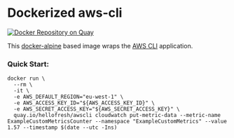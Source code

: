 Dockerized aws-cli
======

[![Docker Repository on Quay](https://quay.io/repository/hellofresh/awscli/status "Docker Repository on Quay")](https://quay.io/repository/hellofresh/awscli)

This [docker-alpine](https://github.com/gliderlabs/docker-alpine) based image wraps the [AWS CLI](http://docs.aws.amazon.com/cli/latest/userguide/cli-chap-welcome.html) application.

### Quick Start: 

    docker run \
      --rm \
      -it \
      -e AWS_DEFAULT_REGION="eu-west-1" \
      -e AWS_ACCESS_KEY_ID="${AWS_ACCESS_KEY_ID}" \
      -e AWS_SECRET_ACCESS_KEY="${AWS_SECRET_ACCESS_KEY}" \
      quay.io/hellofresh/awscli cloudwatch put-metric-data --metric-name ExampleCustomMetricsCounter --namespace "ExampleCustomMetrics" --value 1.57 --timestamp $(date --utc -Ins)


